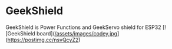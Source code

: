 # GeekShield
GeekShield is Power Functions and GeekServo shield for ESP32
[![GeekShield board]([/assets/images/codey.jpg](https://i.postimg.cc/nsvQcyZ2/IMG-9978-thumb.jpg "GeekShield")](https://postimg.cc/nsvQcyZ2)


